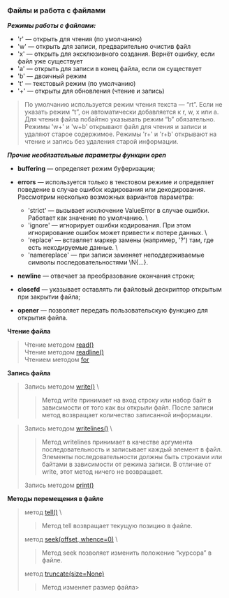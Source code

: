 ### Файлы и работа с файлами

__*Режимы работы с файлами:*__

* 'r' — открыть для чтения (по умолчанию)
* 'w' — открыть для записи, предварительно очистив файл
* 'x' — открыть для эксклюзивного создания. Вернёт ошибку, если файл уже существует
* 'a' — открыть для записи в конец файла, если он существует
* 'b' — двоичный режим
* 't' — текстовый режим (по умолчанию)
* '+' — открыты для обновления (чтение и запись)

> По умолчанию используется режим чтения текста — “rt”. Если не указать режим “t”,
> он автоматически добавляется к r, w, x или a. Для чтения файла побайтно указывать
> режим “b” обязательно. Режимы 'w+' и 'w+b' открывают файл для чтения и записи и
> удаляют старое содержимое. Режимы 'r+' и 'r+b' открывают на чтение и запись без
> удаления старой информации.

__*Прочие необязательные параметры функции open*__

* __buffering__ — определяет режим буферизации;
* __errors__ — используется только в текстовом режиме и определяет поведение в случае
  ошибок кодирования или декодирования. Рассмотрим несколько возможных вариантов параметра:
  * 'strict' — вызывает исключение ValueError в случае ошибки. Работает как значение по умолчанию. \
  * 'ignore' — игнорирует ошибки кодирования. При этом игнорирование ошибок может привести к потере данных. \
  * 'replace' — вставляет маркер замены (например, '?') там, где есть некодируемые данные. \
  * 'namereplace' — при записи заменяет неподдерживаемые символы последовательностями \N{...}.

* __newline__ — отвечает за преобразование окончания строки;
* __closefd__ — указывает оставлять ли файловый дескриптор открытым при закрытии файла;
* __opener__ — позволяет передать пользовательскую функцию для открытия файла.

__Чтение файла__
> Чтение методом [read()](ReadFromFile/task_4.py) \
> Чтение методом [readline()](ReadFromFile/task_5.py) \
> Чтением методом [for](ReadFromFile/task_6.py)

__Запись файла__
> Запись методом [write()](WriteInFile/task_7_write.py) \
>> Метод write принимает на вход строку или набор байт в зависимости от того как вы
> > открыли файл. После записи метод возвращает количество записанной
> > информации.

> Запись методом [writelines()](WriteInFile/task_8_writelines.py) \
>> Метод writelines принимает в качестве аргумента последовательность и записывает
> > каждый элемент в файл. Элементы последовательности должны быть строками или
> > байтами в зависимости от режима записи. В отличие от write, этот метод ничего не возвращает.
> 
> Запись методом [print()](WriteInFile/task_9_file_print.py)

__Методы перемещения в файле__
> метод [tell()](MovingInFile/task_10_tell.py) \
> > Метод tell возвращает текущую позицию в файле.
> 
> метод [seek(offset, whence=0)](MovingInFile/task_11_seek.py) \
> > Метод seek позволяет изменить положение “курсора” в файле.
> 
> метод [truncate(size=None)](MovingInFile/task_12_truncate.py)
> > Метод изменяет размер файла> 